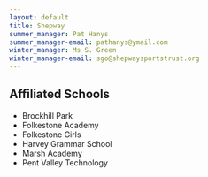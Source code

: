 ```yaml
---
layout: default
title: Shepway
summer_manager: Pat Hanys
summer_manager-email: pathanys@ymail.com
winter_manager: Ms S. Green
winter_manager-email: sgo@shepwaysportstrust.org
---
```


## Affiliated Schools

- Brockhill Park
- Folkestone Academy
- Folkestone Girls
- Harvey Grammar School
- Marsh Academy
- Pent Valley Technology
